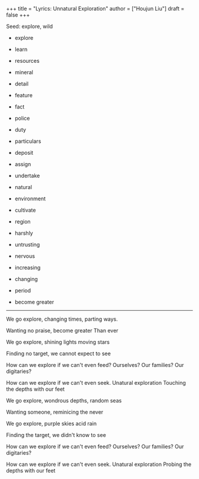 +++
title = "Lyrics: Unnatural Exploration"
author = ["Houjun Liu"]
draft = false
+++

Seed: explore, wild

-   explore
-   learn
-   resources
-   mineral
-   detail
-   feature
-   fact
-   police
-   duty
-   particulars
-   deposit
-   assign
-   undertake

-   natural
-   environment
-   cultivate
-   region
-   harshly
-   untrusting
-   nervous
-   increasing
-   changing
-   period
-   become greater

---

We go explore,
changing times,
parting ways.

Wanting no praise,
become greater
Than ever

We go explore,
shining lights
moving stars

Finding no target,
we cannot expect to see

How can we explore if we can't even feed?
Ourselves? Our families? Our digitaries?

How can we explore if we can't even seek.
Unatural exploration
Touching the depths with our feet

We go explore,
wondrous depths,
random seas

Wanting someone,
reminicing
the never

We go explore,
purple skies
acid rain

Finding the target,
we didn't know to see

How can we explore if we can't even feed?
Ourselves? Our families? Our digitaries?

How can we explore if we can't even seek.
Unatural exploration
Probing the depths with our feet